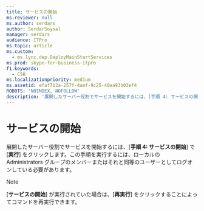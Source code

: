```yaml
---
title: サービスの開始
ms.reviewer: null
ms.author: serdars
author: SerdarSoysal
manager: serdars
audience: ITPro
ms.topic: article
ms.custom:
  - ms.lync.dep.DeployMainStartServices
ms.prod: skype-for-business-itpro
f1.keywords:
  - CSH
ms.localizationpriority: medium
ms.assetid: efaf7b2a-257f-4aef-9c25-40ea93b03ef4
ROBOTS: 'NOINDEX, NOFOLLOW'
description: '展開したサーバー役割でサービスを開始するには、[手順 4: サービスの開始] で [実行] をクリックします。この手順を実行するには、ローカルの Administrators グループのメンバーまたはそれと同等のユーザーとしてログオンしている必要があります。'
---
```


# <a name="start-services"></a>サービスの開始
 
展開したサーバー役割でサービスを開始するには、[**手順 4: サービスの開始**] で [**実行**] をクリックします。この手順を実行するには、ローカルの Administrators グループのメンバーまたはそれと同等のユーザーとしてログオンしている必要があります。 
  
> [!NOTE]
> [**サービスの開始**] が実行されていた場合は、[**再実行**] をクリックすることによってコマンドを再実行できます。 
  

